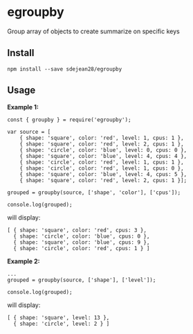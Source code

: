 # egroupby
Group array of objects to create summarize on specific keys

## Install
`npm install --save sdejean28/egroupby`

## Usage

**Example 1:**
```
const { groupby } = require('egroupby');

var source = [
	{ shape: 'square', color: 'red', level: 1, cpus: 1 }, 
	{ shape: 'square', color: 'red', level: 2, cpus: 1 }, 
	{ shape: 'circle', color: 'blue', level: 0, cpus: 0 }, 
	{ shape: 'square', color: 'blue', level: 4, cpus: 4 }, 
	{ shape: 'circle', color: 'red', level: 1, cpus: 1 }, 
	{ shape: 'circle', color: 'red', level: 1, cpus: 0 }, 
	{ shape: 'square', color: 'blue', level: 4, cpus: 5 }, 
	{ shape: 'square', color: 'red', level: 2, cpus: 1 }];

grouped = groupby(source, ['shape', 'color'], ['cpus']);

console.log(grouped);

```

will display:

```
[ { shape: 'square', color: 'red', cpus: 3 },
  { shape: 'circle', color: 'blue', cpus: 0 },
  { shape: 'square', color: 'blue', cpus: 9 },
  { shape: 'circle', color: 'red', cpus: 1 } ]
  ```

**Example 2:**
```
...
grouped = groupby(source, ['shape'], ['level']);

console.log(grouped);
```
will display:

```
[ { shape: 'square', level: 13 },
  { shape: 'circle', level: 2 } ]
```
